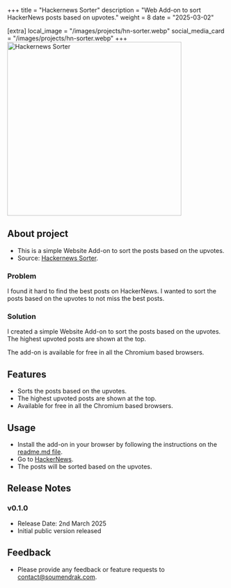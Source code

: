 +++
title = "Hackernews Sorter"
description = "Web Add-on to sort HackerNews posts based on upvotes."
weight = 8
date = "2025-03-02"

[extra]
local_image = "/images/projects/hn-sorter.webp"
social_media_card = "/images/projects/hn-sorter.webp"
+++
<img src="/images/projects/hn-sorter.webp" alt="Hackernews Sorter" height="400"/>

## About project

- This is a simple Website Add-on to sort the posts based on the upvotes.
- Source: [Hackernews Sorter](https://github.com/soumendrak/hackernews-sorter).

### Problem

I found it hard to find the best posts on HackerNews. I wanted to sort the posts based on the upvotes to not miss the best posts.

### Solution

I created a simple Website Add-on to sort the posts based on the upvotes. The highest upvoted posts are shown at the top.

The add-on is available for free in all the Chromium based browsers.

## Features

- Sorts the posts based on the upvotes.
- The highest upvoted posts are shown at the top.
- Available for free in all the Chromium based browsers.

## Usage

- Install the add-on in your browser by following the instructions on the [readme.md file](https://github.com/soumendrak/hackernews-sorter).
- Go to [HackerNews](https://news.ycombinator.com).
- The posts will be sorted based on the upvotes.

## Release Notes

### v0.1.0
- Release Date: 2nd March 2025
- Initial public version released

## Feedback
- Please provide any feedback or feature requests to [contact@soumendrak.com](mailto:contact@soumendrak.com).

